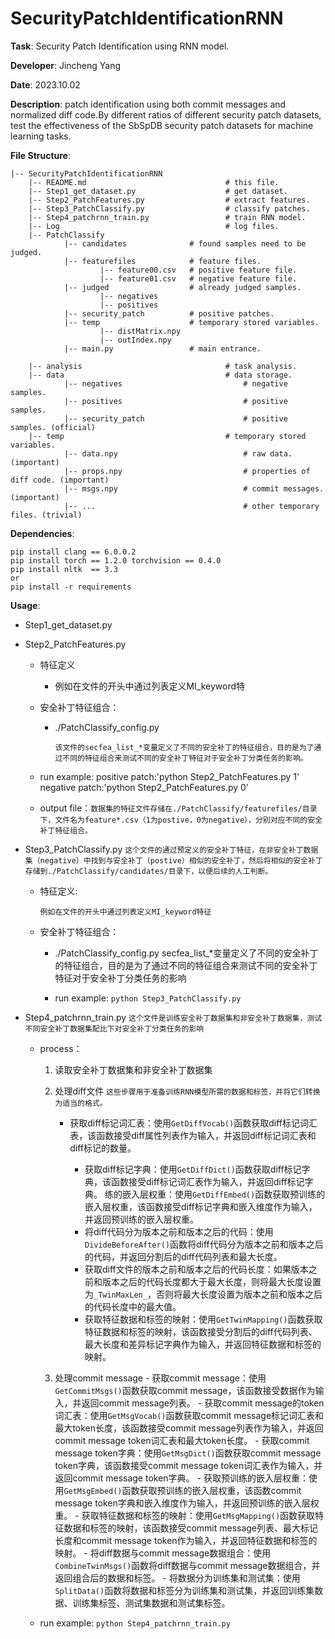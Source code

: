 # SecurityPatchIdentificationRNN

**Task**: Security Patch Identification using RNN model.

**Developer**: Jincheng Yang

**Date**: 2023.10.02

**Description**: patch identification using both commit messages and normalized diff code.By different ratios of different security patch datasets, test the effectiveness of the SbSpDB security patch datasets for machine learning tasks.

**File Structure**:

    |-- SecurityPatchIdentificationRNN
        |-- README.md                               # this file.
        |-- Step1_get_dataset.py                    # get dataset.
        |-- Step2_PatchFeatures.py                  # extract features.
        |-- Step3_PatchClassify.py                  # classify patches.
        |-- Step4_patchrnn_train.py                 # train RNN model.
        |-- Log                                     # log files.
        |-- PatchClassify
                |-- candidates              # found samples need to be judged.
                |-- featurefiles            # feature files.
                        |-- feature00.csv   # positive feature file.
                        |-- feature01.csv   # negative feature file.
                |-- judged                  # already judged samples.
                        |-- negatives
                        |-- positives
                |-- security_patch          # positive patches.
                |-- temp                    # temporary stored variables.
                        |-- distMatrix.npy
                        |-- outIndex.npy
                |-- main.py                 # main entrance.
    
        |-- analysis                                # task analysis.
        |-- data                                    # data storage.
                |-- negatives                           # negative samples.
                |-- positives                           # positive samples.
                |-- security_patch                      # positive samples. (official)
        |-- temp                                    # temporary stored variables.
                |-- data.npy                            # raw data. (important)
                |-- props.npy                           # properties of diff code. (important)
                |-- msgs.npy                            # commit messages. (important)
                |-- ...                                 # other temporary files. (trivial)

**Dependencies**:

```shell script
pip install clang == 6.0.0.2
pip install torch == 1.2.0 torchvision == 0.4.0
pip install nltk  == 3.3
or
pip install -r requirements
```

**Usage**:

- Step1_get_dataset.py

- Step2_PatchFeatures.py

  - 特征定义

    - 例如在文件的开头中通过列表定义MI_keyword特

  - 安全补丁特征组合：

    - ./PatchClassify_config.py

      `该文件的secfea_list_*变量定义了不同的安全补丁的特征组合，目的是为了通过不同的特征组合来测试不同的安全补丁特征对于安全补丁分类任务的影响。`

  - run example:
        positive patch:'python Step2_PatchFeatures.py 1'
        negative patch:'python Step2_PatchFeatures.py 0'

  - output file：`数据集的特征文件存储在./PatchClassify/featurefiles/目录下，文件名为feature*.csv（1为postive，0为negative），分别对应不同的安全补丁特征组合。`

- Step3_PatchClassify.py
      ``这个文件的通过预定义的安全补丁特征，在非安全补丁数据集（negative）中找到与安全补丁（postive）相似的安全补丁，然后将相似的安全补丁存储到./PatchClassify/candidates/目录下，以便后续的人工判断。``

  - 特征定义:

    ``例如在文件的开头中通过列表定义MI_keyword特征``

  - 安全补丁特征组合：

    - ./PatchClassify_config.py
      secfea_list_*变量定义了不同的安全补丁的特征组合，目的是为了通过不同的特征组合来测试不同的安全补丁特征对于安全补丁分类任务的影响

    - run example:
      `python Step3_PatchClassify.py`

- Step4_patchrnn_train.py
      `这个文件是训练安全补丁数据集和非安全补丁数据集，测试不同安全补丁数据集配比下对安全补丁分类任务的影响`

  - process：

       1. 读取安全补丁数据集和非安全补丁数据集

    2. 处理diff文件 `这些步骤用于准备训练RNN模型所需的数据和标签，并将它们转换为适当的格式。`

       - 获取diff标记词汇表：使用`GetDiffVocab()`函数获取diff标记词汇表，该函数接受diff属性列表作为输入，并返回diff标记词汇表和diff标记的数量。

          - 获取diff标记字典：使用`GetDiffDict()`函数获取diff标记字典，该函数接受diff标记词汇表作为输入，并返回diff标记字典。
            练的嵌入层权重：使用`GetDiffEmbed()`函数获取预训练的嵌入层权重，该函数接受diff标记字典和嵌入维度作为输入，并返回预训练的嵌入层权重。 
          - 将diff代码分为版本之前和版本之后的代码：使用`DivideBeforeAfter()`函数将diff代码分为版本之前和版本之后的代码，并返回分割后的diff代码列表和最大长度。
          - 获取diff文件的版本之前和版本之后的代码长度：如果版本之前和版本之后的代码长度都大于最大长度，则将最大长度设置为`_TwinMaxLen_`，否则将最大长度设置为版本之前和版本之后的代码长度中的最大值。
          - 获取特征数据和标签的映射：使用`GetTwinMapping()`函数获取特征数据和标签的映射，该函数接受分割后的diff代码列表、最大长度和差异标记字典作为输入，并返回特征数据和标签的映射。

      3.  处理commit message
         - 获取commit message：使用`GetCommitMsgs()`函数获取commit message，该函数接受数据作为输入，并返回commit message列表。
         - 获取commit message的token词汇表：使用`GetMsgVocab()`函数获取commit message标记词汇表和最大token长度，该函数接受commit message列表作为输入，并返回commit message token词汇表和最大token长度。
         - 获取commit message token字典：使用`GetMsgDict()`函数获取commit message token字典，该函数接受commit message token词汇表作为输入，并返回commit message token字典。
         - 获取预训练的嵌入层权重：使用`GetMsgEmbed()`函数获取预训练的嵌入层权重，该函数commit message token字典和嵌入维度作为输入，并返回预训练的嵌入层权重。
         - 获取特征数据和标签的映射：使用`GetMsgMapping()`函数获取特征数据和标签的映射，该函数接受commit message列表、最大标记长度和commit message token作为输入，并返回特征数据和标签的映射。
         - 将diff数据与commit message数据组合：使用`CombineTwinMsgs()`函数将diff数据与commit message数据组合，并返回组合后的数据和标签。
         - 将数据分为训练集和测试集：使用`SplitData()`函数将数据和标签分为训练集和测试集，并返回训练集数据、训练集标签、测试集数据和测试集标签。

  - run example:
        `python Step4_patchrnn_train.py`